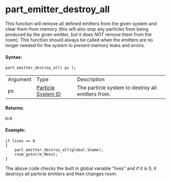 # part_emitter_destroy_all

This function will remove all defined emitters from the given system and
clear them from memory (this will also stop any particles from being
produced by the given emitter, but it does *NOT* remove them from the
room). This function should always be called when the emitters are no
longer needed for the system to prevent memory leaks and errors.

#### Syntax:

``` gml
part_emitter_destroy_all( ps );
```

|          |                                                                                                                                      |                                                   |
|----------|--------------------------------------------------------------------------------------------------------------------------------------|---------------------------------------------------|
| Argument | Type                                                                                                                                 | Description                                       |
| ps       |  [Particle System ID](../../../../../../GameMaker_Language/GML_Reference/Drawing/Particles/Particle_Systems/part_system_create)  | The particle system to destroy all emitters from. |

#### Returns:

``` gml
N/A
```

#### Example:

``` gml
if lives == 0
{
    part_emitter_destroy_all(global.Sname);
    room_goto(rm_Menu);
}
```

The above code checks the built in global variable "lives" and if it is
0, it destroys all particle emitters and then changes room.
